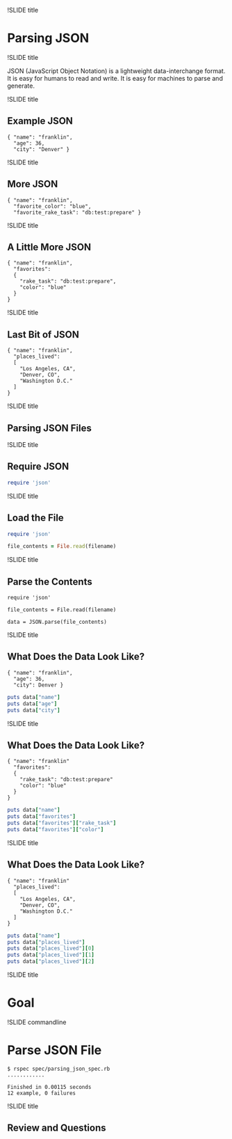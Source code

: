 !SLIDE title

# Parsing JSON

!SLIDE title

JSON (JavaScript Object Notation) is a lightweight data-interchange format. It is easy for humans to read and write. It is easy for machines to parse and generate.

!SLIDE title

## Example JSON

```
{ "name": "franklin",
  "age": 36,
  "city": "Denver" }
```

!SLIDE title

## More JSON

```
{ "name": "franklin",
  "favorite_color": "blue",
  "favorite_rake_task": "db:test:prepare" }
```

!SLIDE title

## A Little More JSON

```
{ "name": "franklin",
  "favorites":
  {
    "rake_task": "db:test:prepare",
    "color": "blue"
  }
}
```

!SLIDE title

## Last Bit of JSON

```
{ "name": "franklin",
  "places_lived":
  [
    "Los Angeles, CA",
    "Denver, CO",
    "Washington D.C."
  ]
}
```

!SLIDE title

## Parsing JSON Files

!SLIDE title

## Require JSON

```ruby
require 'json'
```

!SLIDE title

## Load the File

```ruby
require 'json'

file_contents = File.read(filename)
```

!SLIDE title

## Parse the Contents

```
require 'json'

file_contents = File.read(filename)

data = JSON.parse(file_contents)
```

!SLIDE title

## What Does the Data Look Like?

```
{ "name": "franklin",
  "age": 36,
  "city": Denver }
```

```ruby
puts data["name"]
puts data["age"]
puts data["city"]
```

!SLIDE title

## What Does the Data Look Like?

```
{ "name": "franklin"
  "favorites":
  {
    "rake_task": "db:test:prepare"
    "color": "blue"
  }
}
```

```ruby
puts data["name"]
puts data["favorites"]
puts data["favorites"]["rake_task"]
puts data["favorites"]["color"]
```

!SLIDE title

## What Does the Data Look Like?

```
{ "name": "franklin"
  "places_lived":
  [
    "Los Angeles, CA",
    "Denver, CO",
    "Washington D.C."
  ]
}
```

```ruby
puts data["name"]
puts data["places_lived"]
puts data["places_lived"][0]
puts data["places_lived"][1]
puts data["places_lived"][2]
```

!SLIDE title

# Goal

!SLIDE commandline

# Parse JSON File

```
$ rspec spec/parsing_json_spec.rb
............

Finished in 0.00115 seconds
12 example, 0 failures
```

!SLIDE title

## Review and Questions